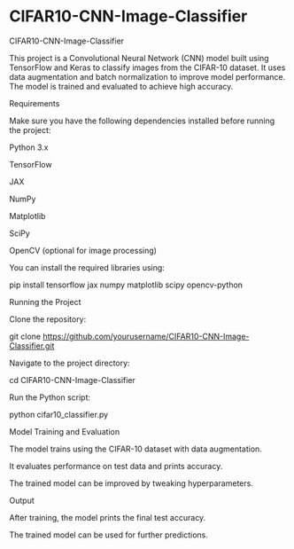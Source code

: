 # CIFAR10-CNN-Image-Classifier
CIFAR10-CNN-Image-Classifier

This project is a Convolutional Neural Network (CNN) model built using TensorFlow and Keras to classify images from the CIFAR-10 dataset. It uses data augmentation and batch normalization to improve model performance. The model is trained and evaluated to achieve high accuracy.

Requirements

Make sure you have the following dependencies installed before running the project:

Python 3.x

TensorFlow

JAX

NumPy

Matplotlib

SciPy

OpenCV (optional for image processing)

You can install the required libraries using:

pip install tensorflow jax numpy matplotlib scipy opencv-python

Running the Project

Clone the repository:

git clone https://github.com/yourusername/CIFAR10-CNN-Image-Classifier.git

Navigate to the project directory:

cd CIFAR10-CNN-Image-Classifier

Run the Python script:

python cifar10_classifier.py

Model Training and Evaluation

The model trains using the CIFAR-10 dataset with data augmentation.

It evaluates performance on test data and prints accuracy.

The trained model can be improved by tweaking hyperparameters.

Output

After training, the model prints the final test accuracy.

The trained model can be used for further predictions.

